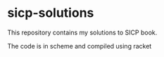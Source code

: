 # sicp-solutions
This repository contains my solutions to SICP book. 

The code is in scheme and compiled using racket
